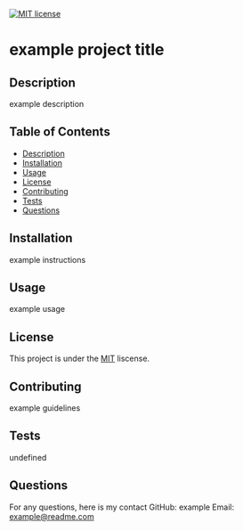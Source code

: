 

  [![MIT license](https://img.shields.io/badge/License-MIT-blue.svg)](https://lbesson.mit-license.org/)

  # example project title

  ## Description
  example description


  ## Table of Contents
  - [Description](#Description)
  - [Installation](#Installation)
  - [Usage](#Usage)
  - [License](#License)
  - [Contributing](#Contributing)
  - [Tests](#Tests)
  - [Questions](#Questions)

  ## Installation
  example instructions

  ## Usage
  example usage

  ## License
  This project is under the 
  [MIT](https://choosealicense.com/licenses/mit/)
   liscense.

  ## Contributing
  example guidelines

  ## Tests
  undefined

  ## Questions
  For any questions, here is my contact
  GitHub: example
  Email:  example@readme.com
